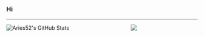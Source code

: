 ### Hi
---
<p align="center"/>
<img align="left" alt="Aries52's GitHub Stats" src="https://github-readme-stats.vercel.app/api?username=Aries52&show_icons=true&hide_border=true&theme=radical" />

<img src="https://github-readme-stats.vercel.app/api/wakatime?username=@ajajjajk&langs_count=8&theme=radical">
